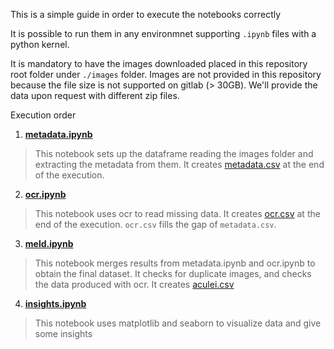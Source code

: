 This is a simple guide in order to execute the notebooks correctly

It is possible to run them in any environmnet supporting `.ipynb` files with a python kernel.

It is mandatory to have the images downloaded placed in this repository root folder under `./images` folder. Images are not provided in this repository because the file size is not supported on gitlab (> 30GB). We'll provide the data upon request with different zip files.

Execution order

1. **[metadata.ipynb](metadata.ipynb)**

> This notebook sets up the dataframe reading the images folder and extracting the metadata from them. It creates [metadata.csv](../datasets/metadata.csv) at the end of the execution.

2. **[ocr.ipynb](ocr.ipynb)**

> This notebook uses ocr to read missing data. It creates [ocr.csv](../datasets/ocr.csv) at the end of the execution. `ocr.csv` fills the gap of `metadata.csv`.

3. **[meld.ipynb](meld.ipynb)**

> This notebook merges results from metadata.ipynb and ocr.ipynb to obtain the final dataset. It checks for duplicate images, and checks the data produced with ocr. It creates [aculei.csv](../datasets/aculeiß.csv)

4. **[insights.ipynb](insights.ipynb)**

> This notebook uses matplotlib and seaborn to visualize data and give some insights
